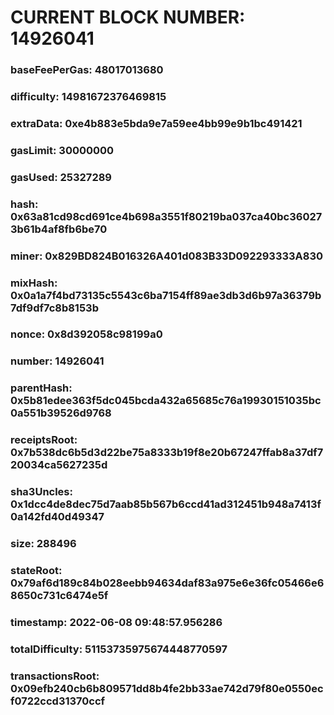 # CURRENT BLOCK NUMBER: 14926041

### baseFeePerGas: 48017013680
### difficulty: 14981672376469815
### extraData: 0xe4b883e5bda9e7a59ee4bb99e9b1bc491421
### gasLimit: 30000000
### gasUsed: 25327289
### hash: 0x63a81cd98cd691ce4b698a3551f80219ba037ca40bc360273b61b4af8fb6be70
### miner: 0x829BD824B016326A401d083B33D092293333A830
### mixHash: 0x0a1a7f4bd73135c5543c6ba7154ff89ae3db3d6b97a36379b7df9df7c8b8153b
### nonce: 0x8d392058c98199a0
### number: 14926041
### parentHash: 0x5b81edee363f5dc045bcda432a65685c76a19930151035bc0a551b39526d9768
### receiptsRoot: 0x7b538dc6b5d3d22be75a8333b19f8e20b67247ffab8a37df720034ca5627235d
### sha3Uncles: 0x1dcc4de8dec75d7aab85b567b6ccd41ad312451b948a7413f0a142fd40d49347
### size: 288496
### stateRoot: 0x79af6d189c84b028eebb94634daf83a975e6e36fc05466e68650c731c6474e5f
### timestamp: 2022-06-08 09:48:57.956286
### totalDifficulty: 51153735975674448770597
### transactionsRoot: 0x09efb240cb6b809571dd8b4fe2bb33ae742d79f80e0550ecf0722ccd31370ccf
